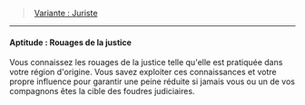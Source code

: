 ﻿---
!Generic
Id: background_erudit_hd.md#aptitude--rouages-de-la-justice
ParentLink: background_erudit_hd.md#variante--juriste
Name: 'Aptitude : Rouages de la justice'
ParentName: 'Variante : Juriste'
NameLevel: 4
---
> [Variante : Juriste](hd_background_erudit_variante_juriste.md)

---

#### Aptitude : Rouages de la justice

Vous connaissez les rouages de la justice telle qu'elle est pratiquée dans votre région d'origine. Vous savez exploiter ces connaissances et votre propre influence pour garantir une peine réduite si jamais vous ou un de vos compagnons êtes la cible des foudres judiciaires.

